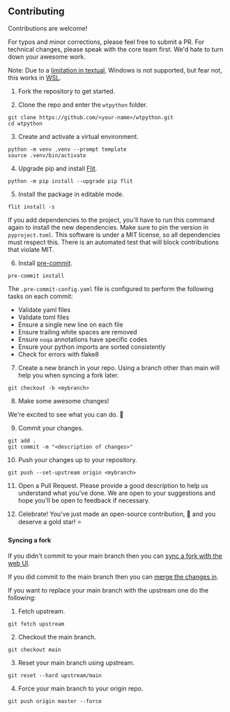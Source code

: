 ## Contributing

Contributions are welcome!

For typos and minor corrections, please feel free to submit a PR. For technical changes, please speak with the core team first. We'd hate to turn down your awesome work.

Note: Due to a [limitation in textual](https://github.com/willmcgugan/textual/issues/14), Windows is not supported, but fear not, this works in [WSL](https://docs.microsoft.com/en-us/windows/wsl/install-win10).

1. Fork the repository to get started.

2. Clone the repo and enter the `wtpython` folder.

```
git clone https://github.com/<your-name>/wtpython.git
cd wtpython
```

3. Create and activate a virtual environment.

```
python -m venv .venv --prompt template
source .venv/bin/activate
```

4. Upgrade pip and install [Flit](https://flit.readthedocs.io/en/latest/).

```
python -m pip install --upgrade pip flit
```

5. Install the package in editable mode.

```
flit install -s
```

If you add dependencies to the project, you'll have to run this command again to install the new dependencies. Make sure to pin the version in `pyproject.toml`. This software is under a MIT license, so all dependencies must respect this. There is an automated test that will block contributions that violate MIT.

6. Install [pre-commit](https://pre-commit.com/).

```
pre-commit install
```

The `.pre-commit-config.yaml` file is configured to perform the following tasks on each commit:

- Validate yaml files
- Validate toml files
- Ensure a single new line on each file
- Ensure trailing white spaces are removed
- Ensure `noqa` annotations have specific codes
- Ensure your python imports are sorted consistently
- Check for errors with flake8

7. Create a new branch in your repo. Using a branch other than main will help you when syncing a fork later.

```
git checkout -b <mybranch>
```

8. Make some awesome changes!

We're excited to see what you can do. 🤩

9. Commit your changes.

```
git add .
git commit -m "<description of changes>"
```

10. Push your changes up to your repository.

```
git push --set-upstream origin <mybranch>
```

11. Open a Pull Request.
    Please provide a good description to help us understand what you've done. We are open to your suggestions and hope you'll be open to feedback if necessary.

12. Celebrate! You've just made an open-source contribution, 🎉 and you deserve a gold star! ⭐

#### Syncing a fork

If you didn't commit to your main branch then you can [sync a fork with the web UI](https://docs.github.com/en/github/collaborating-with-pull-requests/working-with-forks/syncing-a-fork#syncing-a-fork-from-the-web-ui).

If you did commit to the main branch then you can [merge the changes in](https://docs.github.com/en/github/collaborating-with-pull-requests/working-with-forks/syncing-a-fork#syncing-a-fork-from-the-command-line).

If you want to replace your main branch with the upstream one do the following:

1. Fetch upstream.

```
git fetch upstream
```

2. Checkout the main branch.

```
git checkout main
```

3. Reset your main branch using upstream.

```
git reset --hard upstream/main
```

4. Force your main branch to your origin repo.

```
git push origin master --force
```
